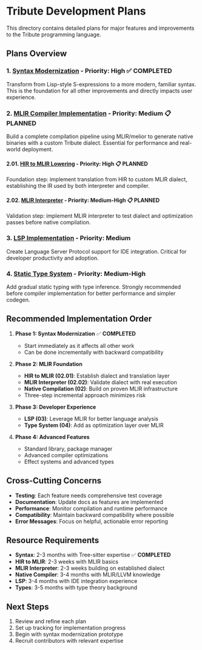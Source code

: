 # Tribute Development Plans

This directory contains detailed plans for major features and improvements to the Tribute programming language.

## Plans Overview

### 1. [Syntax Modernization](01-syntax-modernization.md) - **Priority: High** ✅ **COMPLETED**
Transform from Lisp-style S-expressions to a more modern, familiar syntax. This is the foundation for all other improvements and directly impacts user experience.

### 2. [MLIR Compiler Implementation](02-compiler-implementation.md) - **Priority: Medium** 📋 **PLANNED**
Build a complete compilation pipeline using MLIR/melior to generate native binaries with a custom Tribute dialect. Essential for performance and real-world deployment.

#### 2.01. [HIR to MLIR Lowering](02.01-hir-to-mlir.md) - **Priority: High** 📋 **PLANNED**
Foundation step: implement translation from HIR to custom MLIR dialect, establishing the IR used by both interpreter and compiler.

#### 2.02. [MLIR Interpreter](02.02-mlir-interpreter.md) - **Priority: Medium-High** 📋 **PLANNED**
Validation step: implement MLIR interpreter to test dialect and optimization passes before native compilation.

### 3. [LSP Implementation](03-lsp-implementation.md) - **Priority: Medium**
Create Language Server Protocol support for IDE integration. Critical for developer productivity and adoption.

### 4. [Static Type System](04-static-type-system.md) - **Priority: Medium-High**
Add gradual static typing with type inference. Strongly recommended before compiler implementation for better performance and simpler codegen.

## Recommended Implementation Order

1. **Phase 1: Syntax Modernization** ✅ **COMPLETED**
   - Start immediately as it affects all other work
   - Can be done incrementally with backward compatibility

2. **Phase 2: MLIR Foundation**
   - **HIR to MLIR (02.01)**: Establish dialect and translation layer
   - **MLIR Interpreter (02.02)**: Validate dialect with real execution
   - **Native Compilation (02)**: Build on proven MLIR infrastructure
   - Three-step incremental approach minimizes risk

3. **Phase 3: Developer Experience**
   - **LSP (03)**: Leverage MLIR for better language analysis
   - **Type System (04)**: Add as optimization layer over MLIR

4. **Phase 4: Advanced Features**
   - Standard library, package manager
   - Advanced compiler optimizations
   - Effect systems and advanced types

## Cross-Cutting Concerns

- **Testing**: Each feature needs comprehensive test coverage
- **Documentation**: Update docs as features are implemented
- **Performance**: Monitor compilation and runtime performance
- **Compatibility**: Maintain backward compatibility where possible
- **Error Messages**: Focus on helpful, actionable error reporting

## Resource Requirements

- **Syntax**: 2-3 months with Tree-sitter expertise ✅ **COMPLETED**
- **HIR to MLIR**: 2-3 weeks with MLIR basics
- **MLIR Interpreter**: 2-3 weeks building on established dialect
- **Native Compiler**: 3-4 months with MLIR/LLVM knowledge  
- **LSP**: 3-4 months with IDE integration experience
- **Types**: 3-5 months with type theory background

## Next Steps

1. Review and refine each plan
2. Set up tracking for implementation progress
3. Begin with syntax modernization prototype
4. Recruit contributors with relevant expertise